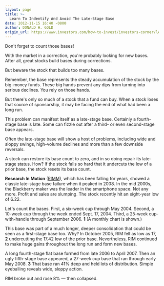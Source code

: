 ```yaml
---
layout: page
title: >-
  Learn To Indentify And Avoid The Late-Stage Base
date: 2012-11-15 16:40 -0800
author: DONALD H. GOLD
origin_url: https://www.investors.com/how-to-invest/investors-corner/learn-to-indentify-avoid-the-late-stage-base
---
```





Don't forget to count those bases!


With the market in a correction, you're probably looking for new bases. After all, great stocks build bases during corrections.


But beware the stock that builds too many bases.


Remember, the base represents the steady accumulation of the stock by the big-money funds. These big hands prevent any dips from turning into serious declines. You rely on those hands.


But there's only so much of a stock that a fund can buy. When a stock loses that source of sponsorship, it may be facing the end of what had been a long run.


This problem can manifest itself as a late-stage base. Certainly a fourth-stage base is late. Some can fizzle out after a third- or even second-stage base appears.


Often the late-stage base will show a host of problems, including wide and sloppy swings, high-volume declines and more than a few downside reversals.


A stock can restore its base count to zero, and in so doing repair its late-stage status. How? If the stock falls so hard that it undercuts the low of a prior base, the stock resets its base count.


**Research In Motion** ([RIMM](https://research.investors.com/quote.aspx?symbol=RIMM)), which has been falling for years, showed a classic late-stage base failure when it peaked in 2008. In the mid 2000s, the Blackberry maker was the leader in the smartphone space. Not any more. Profit and sales are slumping. The stock recently hit an eight-year low of 6.22.


Let's count the bases. First, a six-week cup through May 2004. Second, a 10-week cup through the week ended Sept. 17, 2004. Third, a 25-week cup-with-handle through September 2006. **1** (A monthly chart is shown.)


This base was part of a much longer, deeper consolidation that could be seen as a first-stage base too. Why? In October 2005, RIM fell as low as 17, **2** undercutting the 17.42 low of the prior base. Nevertheless, RIM continued to make huge gains throughout the long run and form new bases.


A long fourth-stage flat base formed from late 2006 to April 2007. Then an ugly fifth-stage base appeared, a 27-week cup base that ran through early May 2008. **3** That base ran 41% deep and held lots of distribution. Simple eyeballing reveals wide, sloppy action.


RIM broke out and rose 8% — then collapsed.




